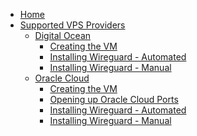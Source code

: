 * [Home](Home)
* [Supported VPS Providers](Supported-VPS-Providers)
  * [Digital Ocean](https://www.digitalocean.com/)
    * [Creating the VM](Digital-Ocean-(Creating))
    * [Installing Wireguard - Automated](Digital-Ocean-(Automatic-Installer-Script))
    * [Installing Wireguard - Manual](Digital-Ocean-(Manual-Installation))
  * [Oracle Cloud](https://www.oracle.com/cloud/)
    * [Creating the VM](Oracle-Cloud-(Creating))
    * [Opening up Oracle Cloud Ports](Oracle-Cloud--(Opening-Up-Ports))
    * [Installing Wireguard - Automated](Oracle-Cloud-(Automatic-Installer-Script))
    * [Installing Wireguard - Manual](Oracle-Cloud-(Manual-Installation))